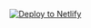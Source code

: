 [![Deploy to Netlify](https://www.netlify.com/img/deploy/button.svg)](https://app.netlify.com/start/deploy?repository=https://github.com/playpirates/assistant-netlify)
